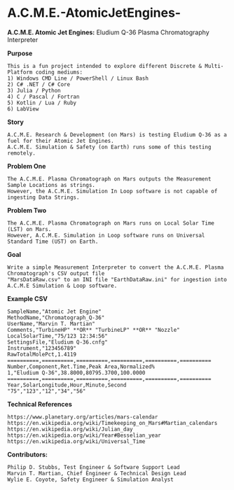 # A.C.M.E.-AtomicJetEngines-
**A.C.M.E. Atomic Jet Engines:** Eludium Q-36 Plasma Chromatography Interpreter

**__Purpose__** 

	This is a fun project intended to explore different Discrete & Multi-Platform coding mediums:
	1) Windows CMD Line / PowerShell / Linux Bash
	2) C# .NET / C# Core 
	3) Julia / Python 
	4) C / Pascal / Fortran
	5) Kotlin / Lua / Ruby
	6) LabView 

**__Story__** 

	A.C.M.E. Research & Development (on Mars) is testing Eludium Q-36 as a fuel for their Atomic Jet Engines.
	A.C.M.E. Simulation & Safety (on Earth) runs some of this testing remotely.

**__Problem One__** 

	The A.C.M.E. Plasma Chromatograph on Mars outputs the Measurement Sample Locations as strings.
	However, the A.C.M.E. Simulation In Loop software is not capable of ingesting Data Strings.

**__Problem Two__** 

	The A.C.M.E. Plasma Chromatograph on Mars runs on Local Solar Time (LST) on Mars.
	However, A.C.M.E. Simulation in Loop software runs on Universal Standard Time (UST) on Earth.

**__Goal__** 

	Write a simple Measurement Interpreter to convert the A.C.M.E. Plasma Chromatograph's CSV output file
	"MarsDataRaw.csv" to an INI file "EarthDataRaw.ini" for ingestion into A.C.M.E Simulation & Loop software.
 
**__Example CSV__** 

	SampleName,"Atomic Jet Engine"
	MethodName,"Chromatograph_Q-36"
	UserName,"Marvin T. Martian"
	Comments,"TurbineHP" **OR** "TurbineLP" **OR** "Nozzle"
	LocalSolarTime,"75/123 12:34:56"
	SettingsFile,"Eludium Q-36.cnfg"
	Instrument,"123456789"
	RawTotalMolePct,1.4119
	==========,==========,==========,==========,==========,==========
	Number,Component,Ret.Time,Peak Area,Normalized%
	1,"Eludium Q-36",38.8000,80795.3700,100.0000
	==========,==========,==========,==========,==========,==========
	Year,SolarLongitude,Hour,Minute,Second
	"75","123","12","34","56"  

**__Technical References__** 

	https://www.planetary.org/articles/mars-calendar
	https://en.wikipedia.org/wiki/Timekeeping_on_Mars#Martian_calendars
	https://en.wikipedia.org/wiki/Julian_day
	https://en.wikipedia.org/wiki/Year#Besselian_year
	https://en.wikipedia.org/wiki/Universal_Time  

**Contributors:** 

	Philip D. Stubbs, Test Engineer & Software Support Lead
	Marvin T. Martian, Chief Engineer & Technical Design Lead
	Wylie E. Coyote, Safety Engineer & Simulation Analyst  

